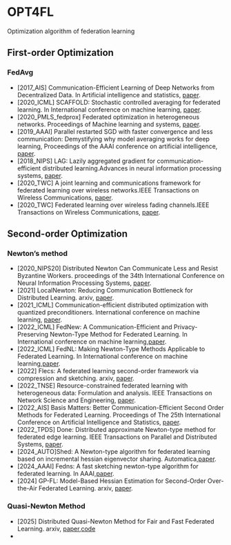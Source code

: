 # OPT4FL
Optimization algorithm of federation learning
## First-order Optimization
### FedAvg
* [2017_AIS] Communication-Efficient Learning of Deep Networks from Decentralized Data. In Artificial intelligence and statistics, [paper](https://proceedings.mlr.press/v54/mcmahan17a?ref=https://githubhelp.com).
* [2020_ICML] SCAFFOLD: Stochastic controlled averaging for federated learning. In International conference on machine learning, [paper](https://proceedings.mlr.press/v119/karimireddy20a.html).
* [2020_PMLS_fedprox] Federated optimization in heterogeneous networks. Proceedings of Machine learning and systems, [paper](https://proceedings.mlsys.org/paper_files/paper/2020/hash/1f5fe83998a09396ebe6477d9475ba0c-Abstract.html).
* [2019_AAAI] Parallel restarted SGD with faster convergence and less communication: Demystifying why model averaging works for deep learning, Proceedings of the AAAI conference on artificial intelligence, [paper](https://ojs.aaai.org/index.php/AAAI/article/view/4514).
* [2018_NIPS] LAG: Lazily aggregated gradient for communication-efficient distributed learning.Advances in neural information processing systems, [paper](https://proceedings.neurips.cc/paper/2018/hash/feecee9f1643651799ede2740927317a-Abstract.html).
* [2020_TWC] A joint learning and communications framework for federated learning over wireless networks.IEEE Transactions on Wireless Communications, [paper](https://ieeexplore.ieee.org/document/9210812).
* [2020_TWC] Federated learning over wireless fading channels.IEEE Transactions on Wireless Communications, [paper](https://ieeexplore.ieee.org/abstract/document/9014530).
## Second-order Optimization
### Newton’s method
* [2020_NIPS20] Distributed Newton Can Communicate Less and Resist Byzantine Workers. proceedings of the 34th International Conference on Neural Information Processing Systems, [paper](https://proceedings.neurips.cc/paper/2020/file/d17e6bcbcef8de3f7a00195cfa5706f1-Paper.pdf).
* [2021] LocalNewton: Reducing Communication Bottleneck for Distributed Learning. arxiv, [paper](https://arxiv.org/abs/2105.07320).
* [2021_ICML] Communication-efficient distributed optimization with quantized preconditioners. International conference on machine learning, [paper](https://proceedings.mlr.press/v139/alimisis21a.html).
* [2022_ICML] FedNew: A Communication-Efficient and Privacy-Preserving Newton-Type Method for Federated Learning. In International conference on machine learning,[paper](https://proceedings.mlr.press/v162/elgabli22a/elgabli22a.pdf).
* [2022_ICML] FedNL: Making Newton-Type Methods Applicable to Federated Learning. In International conference on machine learning,[paper](https://proceedings.mlr.press/v162/safaryan22a.html).
* [2022] Flecs: A federated learning second-order framework via compression and sketching. arxiv, [paper](https://arxiv.org/abs/2206.02009).
* [2022_TNSE] Resource-constrained federated learning with heterogeneous data: Formulation and analysis. IEEE Transactions on Network Science and Engineering, [paper](https://ieeexplore.ieee.org/document/9609654).
* [2022_AIS] Basis Matters: Better Communication-Efficient Second Order Methods for Federated Learning. Proceedings of The 25th International Conference on Artificial Intelligence and Statistics, [paper](https://proceedings.mlr.press/v151/qian22a.html).
* [2022_TPDS] Done: Distributed approximate Newton-type method for federated edge learning. IEEE Transactions on Parallel and Distributed Systems, [paper](https://ieeexplore.ieee.org/abstract/document/9695269).
* [2024_AUTO]Shed: A Newton-type algorithm for federated learning based on incremental hessian eigenvector sharing. Automatica,[paper](https://www.sciencedirect.com/science/article/pii/S0005109823006271).
* [2024_AAAI] Fedns: A fast sketching newton-type algorithm for federated learning. In AAAI,[paper](https://ojs.aaai.org/index.php/AAAI/article/view/29254).
* [2024] GP-FL: Model-Based Hessian Estimation for Second-Order Over-the-Air Federated Learning. arxiv, [paper](https://arxiv.org/abs/2412.03867).

### Quasi-Newton Method
* [2025] Distributed Quasi-Newton Method for Fair and Fast Federated Learning. arxiv, [paper](https://arxiv.org/abs/2501.10877),[code](https://anonymous.4open.science/r/DQN-Fed-FDD2/README.md)
* 
